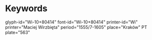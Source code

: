 # Keywords
glyph-id="Wi-10+80414"
font-id="Wi-10+80414"
printer-id="Wi"
printer="Maciej Wirzbięta"
period="1555/7-1605"
place="Kraków"
PT plate="563"
